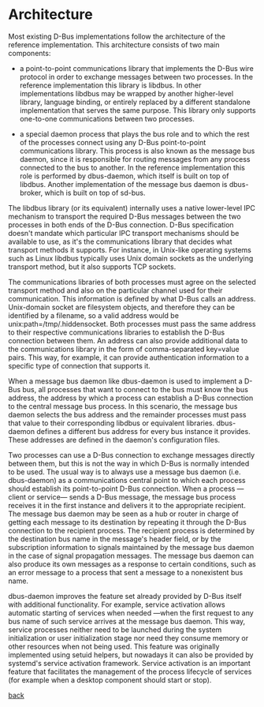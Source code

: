 # Architecture

Most existing D-Bus implementations follow the architecture of the reference
implementation. This architecture consists of two main components:

* a point-to-point communications library that implements the D-Bus wire
protocol in order to exchange messages between two processes. In the reference
implementation this library is libdbus. In other implementations libdbus may
be wrapped by another higher-level library, language binding, or entirely
replaced by a different standalone implementation that serves the same purpose.
This library only supports one-to-one communications between two processes.

* a special daemon process that plays the bus role and to which the rest of
the processes connect using any D-Bus point-to-point communications library.
This process is also known as the message bus daemon, since it is responsible
for routing messages from any process connected to the bus to another. In the
reference implementation this role is performed by dbus-daemon, which itself
is built on top of libdbus. Another implementation of the message bus daemon
is dbus-broker, which is built on top of sd-bus.

The libdbus library (or its equivalent) internally uses a native lower-level
IPC mechanism to transport the required D-Bus messages between the two
processes in both ends of the D-Bus connection. D-Bus specification doesn't
mandate which particular IPC transport mechanisms should be available to use,
as it's the communications library that decides what transport methods it
supports. For instance, in Unix-like operating systems such as Linux libdbus
typically uses Unix domain sockets as the underlying transport method, but it
also supports TCP sockets.

The communications libraries of both processes must agree on the selected
transport method and also on the particular channel used for their
communication. This information is defined by what D-Bus calls an address.
Unix-domain socket are filesystem objects, and therefore they can be
identified by a filename, so a valid address would be
unix:path=/tmp/.hiddensocket. Both processes must pass the same address to
their respective communications libraries to establish the D-Bus connection
between them. An address can also provide additional data to the communications
library in the form of comma-separated key=value pairs. This way, for example,
it can provide authentication information to a specific type of connection
that supports it.

When a message bus daemon like dbus-daemon is used to implement a D-Bus bus,
all processes that want to connect to the bus must know the bus address, the
address by which a process can establish a D-Bus connection to the central
message bus process. In this scenario, the message bus daemon selects the bus
address and the remainder processes must pass that value to their corresponding
libdbus or equivalent libraries. dbus-daemon defines a different bus address
for every bus instance it provides. These addresses are defined in the daemon's
configuration files.

Two processes can use a D-Bus connection to exchange messages directly between
them, but this is not the way in which D-Bus is normally intended to be used.
The usual way is to always use a message bus daemon (i.e. dbus-daemon) as a
communications central point to which each process should establish its
point-to-point D-Bus connection. When a process —client or service— sends a
D-Bus message, the message bus process receives it in the first instance and
delivers it to the appropriate recipient. The message bus daemon may be seen
as a hub or router in charge of getting each message to its destination by
repeating it through the D-Bus connection to the recipient process.
The recipient process is determined by the destination bus name in the
message's header field, or by the subscription information to signals
maintained by the message bus daemon in the case of signal propagation
messages. The message bus daemon can also produce its own messages as a
response to certain conditions, such as an error message to a process that
sent a message to a nonexistent bus name.

dbus-daemon improves the feature set already provided by D-Bus itself with
additional functionality. For example, service activation allows automatic
starting of services when needed —when the first request to any bus name of
such service arrives at the message bus daemon. This way, service processes
neither need to be launched during the system initialization or user
initialization stage nor need they consume memory or other resources when not
being used. This feature was originally implemented using setuid helpers, but
nowadays it can also be provided by systemd's service activation framework.
Service activation is an important feature that facilitates the management of
the process lifecycle of services (for example when a desktop component should
start or stop).

[back](bus_model.md)
